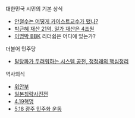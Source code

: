 대한민국 시민의 기본  상식
- [안철수는 어떻게 카이스트교수가 됐나?](http://www.allinkorea.net/sub_read.html?uid=26201) 
- [박근혜 재산 21억, 일가 재산은 4조원](http://blog.donga.com/sjdhksk/archives/38673)
- [이명박 BBK](https://ko.wikipedia.org/wiki/BBK_%EC%A3%BC%EA%B0%80_%EC%A1%B0%EC%9E%91_%EC%82%AC%EA%B1%B4)
리더쉽은 어디에 있는가? 

더불어 민주당 
- [탈탕파가 두려워하는 시스템 공천, 정청래의 핵심정리](http://yunatalktalk.blogspot.kr/2016/01/blog-post_4.html)

역사의식
- [위안부](http://www.hermuseum.go.kr/)
- [일본침략사진전](http://sf.koreaportal.com/ad_img/event_201411.html)
- [4.19혁명](https://ko.wikipedia.org/wiki/4%C2%B719_%ED%98%81%EB%AA%85)
- [5.18 광주 민주화 운동](https://ko.wikipedia.org/wiki/5%C2%B718_%EA%B4%91%EC%A3%BC_%EB%AF%BC%EC%A3%BC%ED%99%94_%EC%9A%B4%EB%8F%99)

